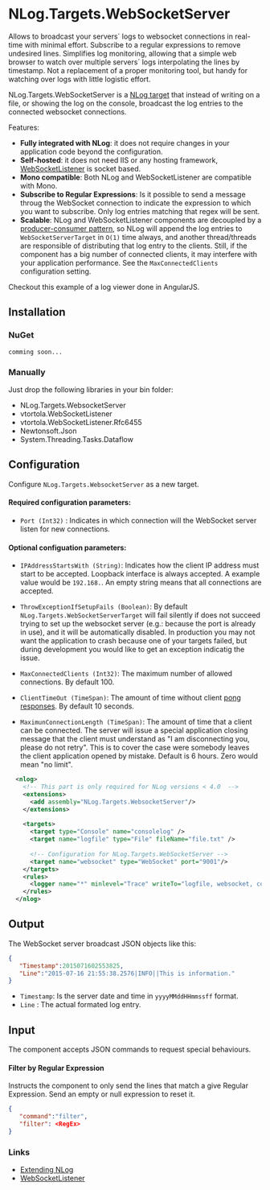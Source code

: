 # NLog.Targets.WebSocketServer

Allows to broadcast your servers´ logs to websocket connections in real-time with minimal effort. Subscribe to a regular expressions to remove undesired lines. Simplifies log monitoring, allowing that a simple web browser to watch over multiple servers´ logs interpolating the lines by timestamp. Not a replacement of a proper monitoring tool, but handy for watching over logs with little logistic effort.

NLog.Targets.WebSocketServer is a [NLog target](https://github.com/nlog/nlog/wiki/Targets) that instead of writing on a file, or showing the log on the console, broadcast the log entries to the connected websocket connections.

Features:
 * **Fully integrated with NLog**: it does not require changes in your application code beyond the configuration.
 * **Self-hosted**: it does not need IIS or any hosting framework, [WebSocketListener](http://vtortola.github.io/WebSocketListener/) is socket based.
 * **Mono compatible**: Both NLog and WebSocketListener are compatible with Mono.
 * **Subscribe to Regular Expressions**: Is it possible to send a message throug the WebSocket connection to indicate the expression to which you want to subscribe. Only log entries matching that regex will be sent.
 * **Scalable**: NLog and WebSocketListener components are decoupled by a [producer-consumer pattern](http://www.ni.com/white-paper/3023/en/), so NLog will append the log entries to `WebSocketServerTarget` in `O(1)` time always, and another thread/threads are responsible of distributing that log entry to the clients. Still, if the component has a big number of connected clients, it may interfere with your application performance. See the `MaxConnectedClients` configuration setting.
 
Checkout this example of a log viewer done in AngularJS. 

## Installation

### NuGet
```
comming soon...
```

### Manually
Just drop the following libraries in your bin folder:
 * NLog.Targets.WebsocketServer
 * vtortola.WebSocketListener
 * vtortola.WebSocketListener.Rfc6455
 * Newtonsoft.Json
 * System.Threading.Tasks.Dataflow

## Configuration
Configure `NLog.Targets.WebsocketServer` as a new target.
#### Required configuration parameters:
 * `Port (Int32)` : Indicates in which connection will the WebSocket server listen for new connections.

#### Optional configuation parameters:
 * `IPAddressStartsWith (String)`: Indicates how the client IP address must start to be accepted. Loopback interface is always accepted. A example value would be `192.168.`. An empty string means that all connections are accepted.
 * `ThrowExceptionIfSetupFails (Boolean)`: By default `NLog.Targets.WebSocketServerTarget` will fail silently if does not succeed trying to set up the websocket server (e.g.: because the port is already in use), and it will be automatically disabled. In production you may not want the application to crash because one of your targets failed, but during development you would like to get an exception indicatig the issue. 
 
 * `MaxConnectedClients (Int32)`: The maximum number of allowed connections. By default 100.
 * `ClientTimeOut (TimeSpan)`: The amount of time without client [pong responses](https://tools.ietf.org/html/rfc6455#section-5.5.2). By default 10 seconds.
 * `MaximunConnectionLength (TimeSpan)`: The amount of time that a client can be connected. The server will issue a special application closing message that the client must understand as "I am disconnecting you, please do not retry". This is to cover the case were somebody leaves the client application opened by mistake. Default is 6 hours. Zero would mean "no limit".

```xml
  <nlog>
    <!-- This part is only required for NLog versions < 4.0  -->
    <extensions>
      <add assembly="NLog.Targets.WebsocketServer"/>
    </extensions>
    
    <targets>
      <target type="Console" name="consolelog" />
      <target name="logfile" type="File" fileName="file.txt" />
      
      <!-- Configuration for NLog.Targets.WebSocketServer -->
      <target name="websocket" type="WebSocket" port="9001"/>
    </targets>
    <rules>
      <logger name="*" minlevel="Trace" writeTo="logfile, websocket, consolelog" />
    </rules>
  </nlog>
```

## Output
The WebSocket server broadcast JSON objects like this:
```json
{
   "Timestamp":2015071602553825,
   "Line":"2015-07-16 21:55:38.2576|INFO||This is information."
}
```
 * `Timestamp`: Is the server date and time in `yyyyMMddHHmmssff` format.
 * `Line` : The actual formated log entry.

## Input
The component accepts JSON commands to request special behaviours.

#### Filter by Regular Expression
Instructs the component to only send the lines that match a give Regular Expression. Send an empty or null expression to reset it.
```json
{
   "command":"filter",
   "filter": <RegEx>
}
```





### Links
 * [Extending NLog](//github.com/nlog/nlog/wiki/Extending%20NLog)
 * [WebSocketListener](//vtortola.github.io/WebSocketListener/)
